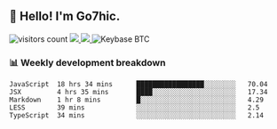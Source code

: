 ## 👋 Hello! I'm Go7hic.

 ![visitors count](https://visitors-by-url-pls-dont-use-this-in-your-repo.vercel.app/Go7hic-github-readme)
 <a href="https://twitter.com/Go7hic">
    <img src="https://img.shields.io/badge/-@Go7hic-1ca0f1?style=flat-square&labelColor=1ca0f1&logo=twitter&logoColor=white&link=https://twitter.com/Go7hic">
   <a/>
   <a href="mailto:gtfx0209@gmail.com">
    <img src="https://img.shields.io/badge/-gtfx0209@gmail.com-c14438?style=flat-square&logo=Gmail&logoColor=white&link=mailto:gtfx0209@gmail.com">
   <a/>
    ![Keybase BTC](https://img.shields.io/keybase/btc/Go7hic)
 <!--
🔭 I’m currently working
🌱 I’m currently learning
💬 Ask me about 
📫 How to reach me: 
⚡ Fun fact: 
-->
 <!--
![My Github Stats](https://github-readme-stats.vercel.app/api?username=Go7hic&show_icons=true&count_private=true)

-->

### 📊 Weekly development breakdown
<!--START_SECTION:waka-->
```text
JavaScript  18 hrs 34 mins      █████████████████░░░░░░░░   70.04 
JSX         4 hrs 35 mins       ████░░░░░░░░░░░░░░░░░░░░░   17.34 
Markdown    1 hr 8 mins         █░░░░░░░░░░░░░░░░░░░░░░░░   4.29 
LESS        39 mins             ░░░░░░░░░░░░░░░░░░░░░░░░░   2.5 
TypeScript  34 mins             ░░░░░░░░░░░░░░░░░░░░░░░░░   2.14
```
<!--END_SECTION:waka-->

